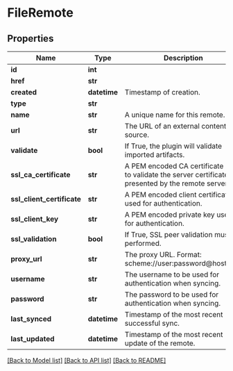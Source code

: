 # FileRemote

## Properties
Name | Type | Description | Notes
------------ | ------------- | ------------- | -------------
**id** | **int** |  | [optional] 
**href** | **str** |  | [optional] 
**created** | **datetime** | Timestamp of creation. | [optional] 
**type** | **str** |  | [optional] 
**name** | **str** | A unique name for this remote. | 
**url** | **str** | The URL of an external content source. | 
**validate** | **bool** | If True, the plugin will validate imported artifacts. | [optional] 
**ssl_ca_certificate** | **str** | A PEM encoded CA certificate used to validate the server certificate presented by the remote server. | [optional] 
**ssl_client_certificate** | **str** | A PEM encoded client certificate used for authentication. | [optional] 
**ssl_client_key** | **str** | A PEM encoded private key used for authentication. | [optional] 
**ssl_validation** | **bool** | If True, SSL peer validation must be performed. | [optional] 
**proxy_url** | **str** | The proxy URL. Format: scheme://user:password@host:port | [optional] 
**username** | **str** | The username to be used for authentication when syncing. | [optional] 
**password** | **str** | The password to be used for authentication when syncing. | [optional] 
**last_synced** | **datetime** | Timestamp of the most recent successful sync. | [optional] 
**last_updated** | **datetime** | Timestamp of the most recent update of the remote. | [optional] 

[[Back to Model list]](../README.md#documentation-for-models) [[Back to API list]](../README.md#documentation-for-api-endpoints) [[Back to README]](../README.md)


